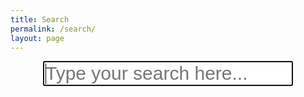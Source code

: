 ```yaml
---
title: Search
permalink: /search/
layout: page
---
```


<!-- general page style -->
<style type="text/css" media="screen">
  .container {
    margin: 10px auto;
    max-width: 600px;
  }
  input {
    font-size: 30px;
    display: block;
    margin: auto;
    width: 400px
  }
  h1 {
    margin: 30px 0;
    font-size: 4em;
    line-height: 1;
    letter-spacing: -1px;
    text-align: center;
  }
</style>

<!-- search style -->
<style>
    #lunrsearchresults {padding-top: 0.2rem;}
    .lunrsearchresult {
        list-style-type: none;
        padding-bottom: 1rem;
    }
    .lunrsearchresult .title {color: #2a7ae2;}
    .lunrsearchresult .url {color: silver;}
    .lunrsearchresult a {display: block; color: black;}
    .lunrsearchresult a:hover, .lunrsearchresult a:focus {text-decoration: none;}
    .lunrsearchresult a:hover .title {text-decoration: underline;}
</style>

<!-- HTML search field -->
<form id="searchform">
  <p><input type="text" id="search-input" class="form-control" name="q" maxlength="255" value="" placeholder="Type your search here..." autofocus /></p>
</form>
  <div id="lunrsearchresults"><ul></ul></div>

<!-- Grab search-script.js -->
<script src="https://unpkg.com/simple-jekyll-search@latest/dest/simple-jekyll-search.min.js" type="text/javascript"></script>

<!-- Configuration -->
<script>
SimpleJekyllSearch({
  searchInput: document.getElementById('searchform'),
  resultsContainer: document.getElementById('lunrsearchresults'),
  json: '/assets/js/posts.json',
  searchResultTemplate: "<li class='lunrsearchresult'><a href='{url}'>" +
    "<span class='title'>{title}</span><br />" + 
    "<span class='url'>{date} - {tags}</span><br />" +
    "<span class='body'>{title}</span><br />" +
    "<span class='url'>{url}</span></a></li>"
})
</script>

